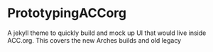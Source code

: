 # PrototypingACCorg
A jekyll theme to quickly build and mock up UI that would live inside ACC.org.  This covers the new Arches builds and old legacy
